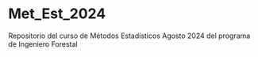 # Met_Est_2024
Repositorio del curso de Métodos Estadísticos Agosto 2024 del programa de Ingeniero Forestal 
